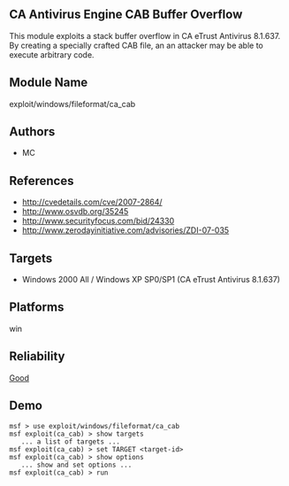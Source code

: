 ## CA Antivirus Engine CAB Buffer Overflow

This module exploits a stack buffer overflow in CA eTrust 
Antivirus 8.1.637. By creating a specially crafted CAB file, 
an an attacker may be able to execute arbitrary code.


## Module Name
exploit/windows/fileformat/ca_cab

## Authors
* MC


## References
* http://cvedetails.com/cve/2007-2864/
* http://www.osvdb.org/35245
* http://www.securityfocus.com/bid/24330
* http://www.zerodayinitiative.com/advisories/ZDI-07-035



## Targets
* Windows 2000 All / Windows XP SP0/SP1 (CA eTrust Antivirus 8.1.637)


## Platforms
win

## Reliability
[Good](https://github.com/rapid7/metasploit-framework/wiki/Exploit-Ranking)

## Demo

```
msf > use exploit/windows/fileformat/ca_cab
msf exploit(ca_cab) > show targets
   ... a list of targets ...
msf exploit(ca_cab) > set TARGET <target-id>
msf exploit(ca_cab) > show options
   ... show and set options ...
msf exploit(ca_cab) > run
```
    
    